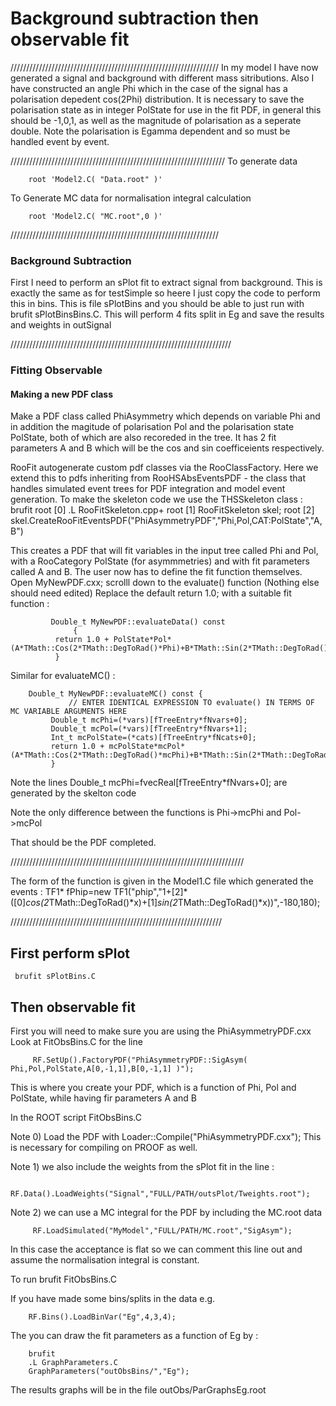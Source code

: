 # Background subtraction then observable fit

//////////////////////////////////////////////////////////////////
In my model I have now generated a signal and background with different mass sitributions. Also I have constructed an angle Phi which in the case of the signal has a polarisation depedent cos(2Phi) distribution. It is necessary to save the polarisation state as in integer PolState for use in the fit PDF, in general this should be -1,0,1, as well as the magnitude of polarisation as a seperate double. Note the polarisation is Egamma dependent and so must be handled event by event.

////////////////////////////////////////////////////////////////////
To generate data

   	    root 'Model2.C( "Data.root" )'
To Generate MC data for normalisation integral calculation

   	    root 'Model2.C( "MC.root",0 )'

//////////////////////////////////////////////////////////////////
### Background Subtraction
First I need to perform an sPlot fit to extract signal from background. This is exactly the same as for testSimple so heere I just copy the code to perform this in bins. This is file sPlotBins and you should be able to just run with brufit sPlotBinsBins.C. This will perform 4 fits split in Eg and save the results and weights in outSignal

//////////////////////////////////////////////////////////////////////
### Fitting Observable

#### Making a new PDF class

Make a PDF class called PhiAsymmetry which depends on variable Phi and in addition the magitude of polarisation Pol and the polarisation state PolState, both of which are also recoreded in the tree. It has 2 fit parameters A and B which will be the cos and sin coefficeients respectively.

RooFit autogenerate custom pdf classes via the RooClassFactory. Here we extend this to pdfs inheriting from RooHSAbsEventsPDF - the class that handles simulated event trees for PDF integration and model event generation.
To make the skeleton code we use the THSSkeleton class :
   brufit
   root [0] .L RooFitSkeleton.cpp+
   root [1] RooFitSkeleton skel;
   root [2] skel.CreateRooFitEventsPDF("PhiAsymmetryPDF","Phi,Pol,CAT:PolState","A,B")

This creates a PDF that will fit variables in the input tree called Phi and Pol, with a RooCategory PolState (for asymmmetries) and with fit parameters called A and B. The user now has to define the fit function themselves. Open MyNewPDF.cxx; scrolll down to the evaluate() function (Nothing else should need edited) Replace the default return 1.0; with a suitable fit function :

     	     Double_t MyNewPDF::evaluateData() const 
 	     	      { 
  		      return 1.0 + PolState*Pol*(A*TMath::Cos(2*TMath::DegToRad()*Phi)+B*TMath::Sin(2*TMath::DegToRad()*Phi));
 		      }
		      
Similar for evaluateMC() :

	    Double_t MyNewPDF::evaluateMC() const {
	    	     // ENTER IDENTICAL EXPRESSION TO evaluate() IN TERMS OF MC VARIABLE ARGUMENTS HERE
  		     Double_t mcPhi=(*vars)[fTreeEntry*fNvars+0];
  		     Double_t mcPol=(*vars)[fTreeEntry*fNvars+1];
  		     Int_t mcPolState=(*cats)[fTreeEntry*fNcats+0];
  		     return 1.0 + mcPolState*mcPol*(A*TMath::Cos(2*TMath::DegToRad()*mcPhi)+B*TMath::Sin(2*TMath::DegToRad()*mcPhi)); 
		     }



Note the lines Double_t mcPhi=fvecReal[fTreeEntry*fNvars+0]; are generated by the skelton code

Note the only difference between the functions is Phi->mcPhi and Pol->mcPol

That should be the PDF completed.

//////////////////////////////////////////////////////////////////////////


The form of the function is given in the Model1.C file which generated the events :
 TF1* fPhip=new TF1("phip","1+[2]*([0]*cos(2*TMath::DegToRad()*x)+[1]*sin(2*TMath::DegToRad()*x))",-180,180);



///////////////////////////////////////////////////////////////////

## First perform sPlot

   	 brufit sPlotBins.C

## Then observable fit

First you will need to make sure you are using the PhiAsymmetryPDF.cxx Look at FitObsBins.C for the line

      	 RF.SetUp().FactoryPDF("PhiAsymmetryPDF::SigAsym( Phi,Pol,PolState,A[0,-1,1],B[0,-1,1] )");

This is where you create your PDF, which is a function of Phi, Pol and PolState, while having fir parameters A and B

In the ROOT script FitObsBins.C

Note 0) Load the PDF with Loader::Compile("PhiAsymmetryPDF.cxx"); This is necessary for compiling on PROOF as well.

Note 1) we also include the weights from the sPlot fit in the line :

     	 RF.Data().LoadWeights("Signal","FULL/PATH/outsPlot/Tweights.root");

Note 2) we can use a MC integral for the PDF by including the MC.root data

     	 RF.LoadSimulated("MyModel","FULL/PATH/MC.root","SigAsym");

In this case the acceptance is flat so we can comment this line out and assume the normalisation integral is constant.

To run 
   	 brufit  FitObsBins.C


If you have made some bins/splits in the data e.g.


        RF.Bins().LoadBinVar("Eg",4,3,4);

The you can draw the fit parameters as a function of Eg by :

    	brufit
    	.L GraphParameters.C
    	GraphParameters("outObsBins/","Eg");

The results graphs will be in the file outObs/ParGraphsEg.root
